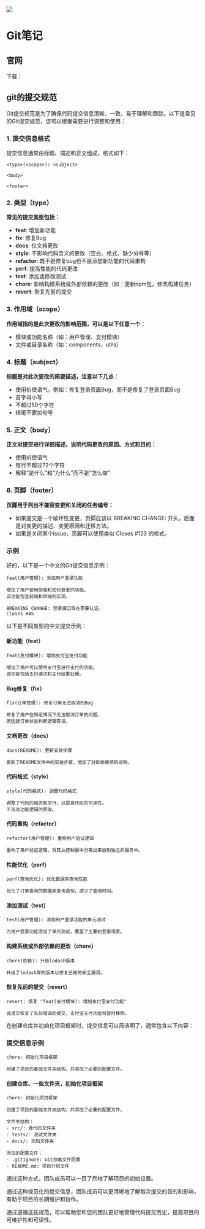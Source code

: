 [![](/imgs/ads/lky.png)](https://www.lcayun.com/aff/DECEDOZS)


# Git笔记

## 官网
下载：

## git的提交规范
Git提交规范是为了确保代码提交信息清晰、一致、易于理解和跟踪。以下是常见的Git提交规范，您可以根据需要进行调整和使用：

### 1. 提交信息格式

提交信息通常由标题、描述和正文组成，格式如下：
```
<type>(<scope>): <subject>

<body>

<footer>
```

### 2. 类型（type）

**常见的提交类型包括：**

- **feat**: 增加新功能
- **fix**: 修复Bug
- **docs**: 仅文档更改
- **style**: 不影响代码含义的更改（空白、格式、缺少分号等）
- **refactor**: 既不是修复bug也不是添加新功能的代码重构
- **perf**: 提高性能的代码更改
- **test**: 添加或修改测试
- **chore**: 影响构建系统或外部依赖的更改（如：更新npm包，修改构建任务）
- **revert**: 恢复先前的提交

### 3. 作用域（scope）

**作用域指的是此次更改的影响范围，可以是以下任意一个：**

- 模块或功能名称（如：用户管理、支付模块）
- 文件或目录名称（如：components、utils）

### 4. 标题（subject）

**标题是对此次更改的简要描述，注意以下几点：**

- 使用祈使语气，例如：修复登录页面Bug，而不是修复了登录页面Bug
- 首字母小写
- 不超过50个字符
- 结尾不要加句号

### 5. 正文（body）

**正文对提交进行详细描述，说明代码更改的原因、方式和目的：**

- 使用祈使语气
- 每行不超过72个字符
- 解释“是什么”和“为什么”而不是“怎么做”

### 6. 页脚（footer）

**页脚用于列出不兼容变更和关闭的任务编号：**

- 如果提交是一个破坏性变更，页脚应该以 BREAKING CHANGE: 开头，后面是对变更的描述、变更原因和迁移方法。
- 如果是关闭某个issue，页脚可以使用类似 Closes #123 的格式。

### 示例
好的，以下是一个中文的Git提交信息示例：

```
feat(用户管理): 添加用户登录功能

增加了用户使用邮箱和密码登录的功能。
该功能包含前端和后端的实现。

BREAKING CHANGE: 登录接口现在需要认证。
Closes #45
```

以下是不同类型的中文提交示例：

#### 新功能（feat）

```
feat(支付模块): 增加支付宝支付功能

增加了用户可以使用支付宝进行支付的功能。
该功能包括支付请求和支付结果处理。
```

#### Bug修复（fix）

```
fix(订单管理): 修复订单无法取消的Bug

修复了用户在特定情况下无法取消订单的问题。
原因是订单状态判断逻辑有误。
```

#### 文档更改（docs）

```
docs(README): 更新安装步骤

更新了README文件中的安装步骤，增加了对新依赖项的说明。
```

#### 代码格式（style）

```
style(代码格式): 调整代码格式

调整了代码的缩进和空行，以提高代码的可读性。
不涉及功能逻辑的更改。
```

#### 代码重构（refactor）

```
refactor(用户管理): 重构用户验证逻辑

重构了用户验证逻辑，将其从控制器中分离出来放到独立的服务中。
```

#### 性能优化（perf）

```
perf(查询优化): 优化数据库查询性能

优化了订单查询的数据库查询语句，减少了查询时间。
```

#### 添加测试（test）

```
test(用户管理): 添加用户登录功能的单元测试

为用户登录功能添加了单元测试，覆盖了主要的登录场景。
```

#### 构建系统或外部依赖的更改（chore）

```
chore(依赖): 升级lodash版本

升级了lodash库的版本以修复已知的安全漏洞。
```

#### 恢复先前的提交（revert）

```
revert: 恢复 "feat(支付模块): 增加支付宝支付功能"

此提交恢复了先前错误的提交，支付宝支付功能将暂时移除。
```

在创建仓库并初始化项目框架时，提交信息可以简洁明了，通常包含以下内容：

### 提交信息示例

```
chore: 初始化项目框架

创建了项目的基础文件夹结构，并添加了必要的配置文件。
```

#### 创建仓库、一些文件夹，初始化项目框架

```
chore: 初始化项目框架

创建了项目的基础文件夹结构，并添加了必要的配置文件。

文件夹结构：
- src/: 源代码文件夹
- tests/: 测试文件夹
- docs/: 文档文件夹

添加的配置文件：
- .gitignore: Git忽略文件配置
- README.md: 项目介绍文件
```

通过这种方式，团队成员可以一目了然地了解项目的初始设置。

通过这种规范化的提交信息，团队成员可以更清晰地了解每次提交的目的和影响，有助于项目的长期维护和协作。

通过遵循这些规范，可以帮助您和您的团队更好地管理代码提交历史，提高项目的可维护性和可读性。